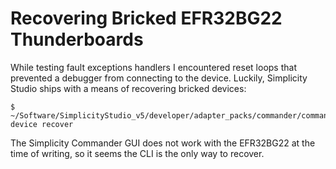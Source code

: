 # Recovering Bricked EFR32BG22 Thunderboards

While testing fault exceptions handlers I encountered
reset loops that prevented a debugger from connecting to the device. Luckily,
Simplicity Studio ships with a means of recovering bricked devices:
```
$ ~/Software/SimplicityStudio_v5/developer/adapter_packs/commander/commander device recover
```
The Simplicity Commander GUI does not work with the EFR32BG22 at the time of 
writing, so it seems the CLI is the only way to recover.
